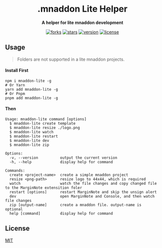 <h1 align="center" style="margin-top: 10px;">.mnaddon Lite Helper</h1>
<p align="center">
  <b>A helper for lite mnaddon development</b>
</p>

<p align="center">
  <a href="https://github.com/marginnoteapp/mnaddon-lite-helper/network/members"><img src="https://img.shields.io/github/forks/marginnoteapp/mnaddon-lite-helper.svg?style=flat" alt="forks"></a>
  <a href="https://github.com/marginnoteapp/mnaddon-lite-helper/stargazers"><img src="https://img.shields.io/github/stars/marginnoteapp/mnaddon-lite-helper.svg?style=flat" alt="stars"></a>
  <a href="https://github.com/marginnoteapp/mnaddon-lite-helper/blob/main/package.json"><img src="https://img.shields.io/badge/version-v0.9.7-orange" alt="version"></a>
  <a href="https://github.com/marginnoteapp/mnaddon-lite-helper/blob/main/LICENSE"><img src="https://img.shields.io/badge/license-MIT-green" alt="license"></a>
</p>

## Usage
> Folders are not supported in a lite mnaddon projects.
#### Install First
```shll
npm i mnaddon-lite -g
# Or Yarn
yarn add mnaddon-lite -g
# Or Pnpm
pnpm add mnaddon-lite -g
```
#### Then

```shll
Usage: mnaddon-lite command [options]
  $ mnaddon-lite create template
  $ mnaddon-lite resize ./logo.png
  $ mnaddon-lite watch
  $ mnaddon-lite restart
  $ mnaddon-lite dev
  $ mnaddon-lite zip

Options:
  -v, --version          output the current version
  -h, --help             display help for command

Commands:
  create <project-name>  create a simple mnaddon project
  resize <png-path>      resize logo to 44x44, which is required
  watch                  watch the file changes and copy changed file to the MarginNote extensition foler
  restart [options]      restart MarginNote and skip the unsign alert
  dev                    open MarginNote and Console, and then watch file changes
  zip [output-name]      create a mnaddon file. output-name is optional
  help [command]         display help for command
```
## License

[MIT](https://github.com/marginnoteapp/mnaddon-lite-helper/blob/main/LICENSE)